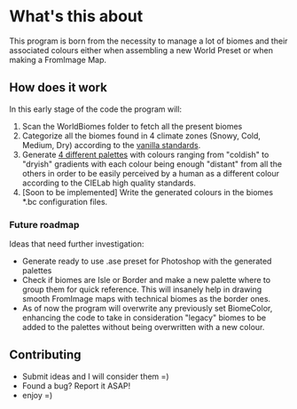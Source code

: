# What's this about

This program is born from the necessity to manage a lot of biomes and their associated colours either when assembling a new World Preset or when making a FromImage Map.

## How does it work

In this early stage of the code the program will:
  1. Scan the WorldBiomes folder to fetch all the present biomes
  2. Categorize all the biomes found in 4 climate zones (Snowy, Cold, Medium, Dry) according to the [vanilla standards](https://minecraft.gamepedia.com/Biome#Biome_types).
  3. Generate [4 different palettes](https://github.com/Maxiride/biomecolors/tree/develop/main/palettes) with colours ranging from "coldish" to "dryish" gradients with each colour being enough "distant" from all the others in order to be easily perceived by a human as a different colour according to the CIELab high quality standards.
  4. [Soon to be implemented] Write the generated colours in the biomes *.bc configuration files.
  
  ### Future roadmap
 
 Ideas that need further investigation:
  - Generate ready to use .ase preset for Photoshop with the generated palettes
  - Check if biomes are Isle or Border and make a new palette where to group them for quick reference. This will insanely help in drawing smooth FromImage maps with technical biomes as the border ones.
  - As of now the program will overwrite any previously set BiomeColor, enhancing the code to take in consideration "legacy" biomes to be added to the palettes without being overwritten with a new colour.
  
  
  ## Contributing
   - Submit ideas and I will consider them =)
   - Found a bug? Report it ASAP!
   - enjoy =)
